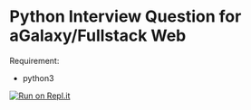 # Python Interview Question for aGalaxy/Fullstack Web

Requirement: 
- python3

[![Run on Repl.it](https://repl.it/badge/github/pcmac77/fs-python-interview)](https://repl.it/github/pcmac77/fs-python-interview)